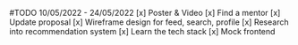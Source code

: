 #TODO 10/05/2022 - 24/05/2022
[x] Poster & Video
[x] Find a mentor
[x] Update proposal
[x] Wireframe design for feed, search, profile
[x] Research into recommendation system
[x] Learn the tech stack
[x] Mock frontend
